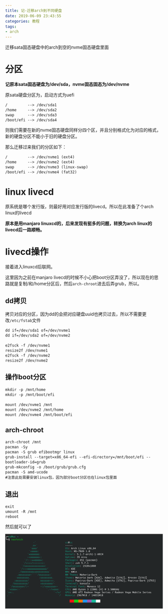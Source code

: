 ```yaml
---
title: 记-迁移arch到不同硬盘
date: 2019-06-09 23:43:55
categories: 教程
tags:
- arch
---
```


迁移sata固态硬盘中的arch到空的nvme固态硬盘里面

<!-- more -->

# 分区

**记原本sata固态硬盘为/dev/sda，nvme固态固态为/dev/nvme**

原sata硬盘分区为，启动方式为uefi

```
/         --> /dev/sda1
/home     --> /dev/sda2
swap      --> /dev/sda3
/boot/efi --> /dev/sda4
```

则我们需要在新的nvme固态硬盘同样分四个区，并且分别格式化为对应的格式，新的硬盘分区不能小于旧的硬盘分区。

那么迁移过来我们的分区如下：

```
/         --> /dev/nvme1 (ext4)
/home     --> /dev/nvme2 (ext4)
swap      --> /dev/nvme3 (linux-swap)
/boot/efi --> /dev/nvme4 (fat32)
```

# linux livecd

原系统是哪个发行版，则最好用对应发行版的livecd。所以在此准备了个arch linux的livecd

**原本是用manjaro linuxcd的，后来发现有挺多的问题，转换为arch linux的livecd后一路顺畅。**

# livecd操作

接着进入linuxcd后联网。

这里因为之前在manjaro livecd的时候不小心把boot分区弄没了，所以现在的思路就是复制/和/home分区后，然后`arch-chroot`进去后弄grub，所以。

## dd拷贝

拷贝对应的分区，因为dd的会把对应硬盘uuid也拷贝过去，所以不需要更改`/etc/fstab`文件

```shell
dd if=/dev/sda1 of=/dev/nvme1
dd if=/dev/sda2 of=/dev/nvme2

e2fsck -f /dev/nvme1
resize2f /dev/nvme1
e2fsck -f /dev/nvme2
resize2f /dev/nvme2
```

## 操作boot分区

```shell
mkdir -p /mnt/home
mkdir -p /mnt/boot/efi

mount /dev/nvme1 /mnt
mount /dev/nvme2 /mnt/home
mount /dev/nvme4 /mnt/boot/efi
```

## arch-chroot

```shell
arch-chroot /mnt
pacman -Sy
pacman -S grub efibootmgr linux
grub-install --target=x86_64-efi --efi-directory=/mnt/boot/efi --bootloader-id=grub
grub-mkconfig -o /boot/grub/grub.cfg
pacman -S amd-ucode
#注意此处需要安装linux包，因为部分boot分区也在linux包里面
```

## 退出

```shell
exit
umount -R /mnt
reboot
```

然后就可以了

![](记-迁移arch到不同硬盘/1.png)

